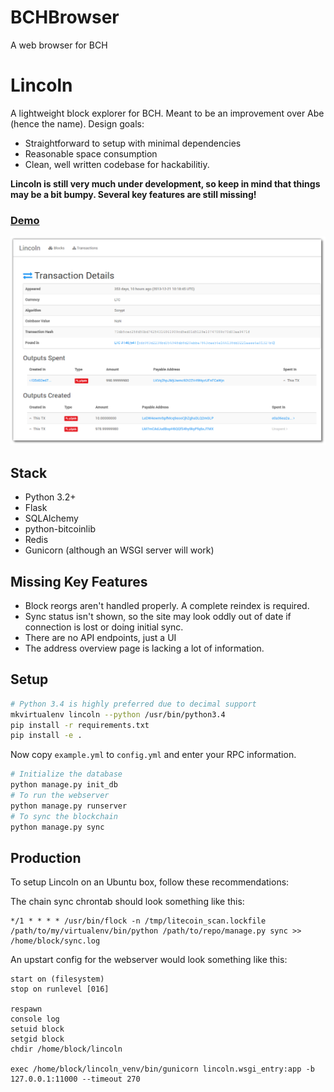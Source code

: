 # BCHBrowser
A web browser for BCH

Lincoln
==========

A lightweight block explorer for BCH. Meant to be an improvement over Abe (hence the
name). Design goals:

* Straightforward to setup with minimal dependencies
* Reasonable space consumption
* Clean, well written codebase for hackabilitiy.

**Lincoln is still very much under development, so keep in mind that things may
be a bit bumpy. Several key features are still missing!**

### [Demo](http://ltctest.ibcook.com)
![Transaction View Screenshot](doc/screenshot.png)

Stack
-----

* Python 3.2+
* Flask
* SQLAlchemy
* python-bitcoinlib
* Redis
* Gunicorn (although an WSGI server will work)

Missing Key Features
--------------------

* Block reorgs aren't handled properly. A complete reindex is required.
* Sync status isn't shown, so the site may look oddly out of date if connection
  is lost or doing initial sync.
* There are no API endpoints, just a UI
* The address overview page is lacking a lot of information.

Setup
-----

``` bash
# Python 3.4 is highly preferred due to decimal support
mkvirtualenv lincoln --python /usr/bin/python3.4
pip install -r requirements.txt
pip install -e .
```

Now copy `example.yml` to `config.yml` and enter your RPC information.

``` bash
# Initialize the database
python manage.py init_db
# To run the webserver
python manage.py runserver
# To sync the blockchain
python manage.py sync
```

Production
----------

To setup Lincoln on an Ubuntu box, follow these recommendations:

The chain sync chrontab should look something like this:

```
*/1 * * * * /usr/bin/flock -n /tmp/litecoin_scan.lockfile /path/to/my/virtualenv/bin/python /path/to/repo/manage.py sync >> /home/block/sync.log
```

An upstart config for the webserver would look something like this:

```
start on (filesystem)
stop on runlevel [016]

respawn
console log
setuid block
setgid block
chdir /home/block/lincoln

exec /home/block/lincoln_venv/bin/gunicorn lincoln.wsgi_entry:app -b 127.0.0.1:11000 --timeout 270
```
